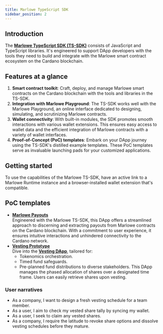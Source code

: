 ```yaml
---
title: Marlowe TypeScript SDK
sidebar_position: 2
---
```


## Introduction
The **[Marlowe TypeScript SDK (TS-SDK)](https://github.com/input-output-hk/marlowe-ts-sdk/)** consists of JavaScript and TypeScript libraries. It's engineered to support DApp developers with the tools they need to build and integrate with the Marlowe smart contract ecosystem on the Cardano blockchain. 

## Features at a glance

1. **Smart contract toolkit**: Craft, deploy, and manage Marlowe smart contracts on the Cardano blockchain with the tools and libraries in the TS-SDK.
2. **Integration with Marlowe Playground**: The TS-SDK works well with the Marlowe Playground, an online interface dedicated to designing, simulating, and scrutinizing Marlowe contracts.
3. **Wallet connectivity**: With built-in modules, the SDK promotes smooth interactions with various wallet extensions. This ensures easy access to wallet data and the efficient integration of Marlowe contracts with a variety of wallet interfaces.
4. **Proof-of-Concept (PoC) templates**: Embark on your DApp journey using the TS-SDK's distilled example templates. These PoC templates serve as invaluable launching pads for your customized applications.

## Getting started
To use the capabilities of the Marlowe TS-SDK, have an active link to a Marlowe Runtime instance and a browser-installed wallet extension that's compatible.

## PoC templates

- **[Marlowe Payouts](https://github.com/input-output-hk/marlowe-payouts)**  
Engineered with the Marlowe TS-SDK, this DApp offers a streamlined approach to discerning and extracting payouts from Marlowe contracts on the Cardano blockchain. With a commitment to user experience, it ensures intuitive interactions and unhindered connectivity to the Cardano network.
- **[Vesting Prototype](https://github.com/input-output-hk/marlowe-ts-sdk/blob/main/pocs/contract-example/vesting-flow.html)**  
Dive into the **[Vesting DApp](https://github.com/input-output-hk/marlowe-vesting)**, tailored for:
  - Tokenomics orchestration.
  - Timed fund safeguards.
  - Pre-planned fund distributions to diverse stakeholders.
This DApp manages the phased allocation of shares over a designated time frame. Users can easily retrieve shares upon vesting.

### User narratives
- As a company, I want to design a fresh vesting schedule for a team member.
- As a user, I aim to check my vested share tally by syncing my wallet.
- As a user, I seek to claim any vested shares.
- As a company, I require the latitude to revoke share options and dissolve vesting schedules before they mature.


